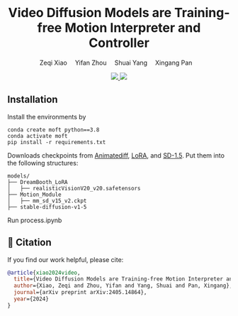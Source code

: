 
<br>
<p align="center">
<h1 align="center"><strong>Video Diffusion Models are Training-free Motion Interpreter and Controller</strong></h1>
  <p align="center">
    Zeqi Xiao&emsp;
    Yifan Zhou&emsp;
    Shuai Yang&emsp;
    Xingang Pan&emsp;
  </p>
</p>

<p align="center">
  <a href="https://arxiv.org/abs/2405.14864" target='_blank'>
    <img src="https://img.shields.io/badge/arXiv-2308.16911-blue?">
  </a>
  <a href="https://xizaoqu.github.io/moft/" target='_blank'>
    <img src="https://img.shields.io/badge/Project-&#x1F680-blue">
  </a>
</p>


## Installation

Install the environments by

```
conda create moft python==3.8
conda activate moft
pip install -r requirements.txt
```

Downloads checkpoints from [Animatediff](https://github.com/guoyww/AnimateDiff), [LoRA](https://huggingface.co/ckpt/realistic-vision-v20/blob/main/realisticVisionV20_v20.safetensors), and [SD-1.5](https://huggingface.co/stable-diffusion-v1-5/stable-diffusion-v1-5).
Put them into the following structures:
```
models/
├── DreamBooth_LoRA
│   ├── realisticVisionV20_v20.safetensors
├── Motion_Module
│   ├── mm_sd_v15_v2.ckpt
├── stable-diffusion-v1-5
```


Run process.ipynb


## 🔗 Citation

If you find our work helpful, please cite:

```bibtex
@article{xiao2024video,
  title={Video Diffusion Models are Training-free Motion Interpreter and Controller},
  author={Xiao, Zeqi and Zhou, Yifan and Yang, Shuai and Pan, Xingang},
  journal={arXiv preprint arXiv:2405.14864},
  year={2024}
}
```
